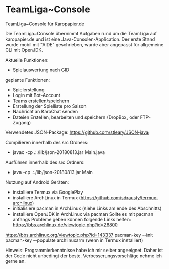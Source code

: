 # TeamLiga~Console
TeamLiga~Console für Karopapier.de

Die TeamLiga~Console übernimmt Aufgaben rund um die TeamLiga auf karopapier.de und ist eine Java-Consolen-Application.
Der erste Stand wurde mobil mit "AIDE" geschrieben, wurde aber angepasst für allgemeine CLI mit OpenJDK.

Aktuelle Funktionen:
+ Spielauswertung nach GID

geplante Funktionen:
+ Spielerstellung
+ Login mit Bot-Account
+ Teams erstellen/speichern
+ Erstellung der Spielliste pro Saison
+ Nachricht an KaroChat senden
+ Dateien Erstellen, bearbeiten und speichern (DropBox, oder FTP-Zugang)

Verwendetes JSON-Package:
https://github.com/stleary/JSON-java

Compilieren innerhalb des src Ordners:
+ javac -cp .:./lib/json-20180813.jar Main.java

Ausführen innerhalb des src Ordners:
+ java -cp .:./lib/json-20180813.jar Main

Nutzung auf Android Geräten:
+ installiere Termux via GooglePlay
+ installiere ArchLinux in Termux (https://github.com/sdrausty/termux-archlinux)
+ initialisiere pacman in ArchLinux (siehe Links am ende des Abschnitts)
+ installiere OpenJDK in ArchLinux via pacman
Sollte es mit pacman anfangs Probleme geben können folgende Links helfen:
https://bbs.archlinux.de/viewtopic.php?id=28800

https://bbs.archlinux.org/viewtopic.php?id=143337
pacman-key --init
pacman-key --populate archlinuxarm (wenn in Termux installiert)


Hinweis: Programmierkenntnisse habe ich mir selber angeeignet.
Daher ist der Code nicht unbedingt der beste.
Verbesserungsvorschläge nehme ich gerne an.
